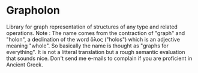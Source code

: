 # Grapholon
Library for graph representation of structures of any type and related operations.
Note : The name comes from the contraction of "graph" and "holon", a declination of the word ὅλος  ("holos") which is an adjective meaning "whole". So basically the name is thought as "graphs for everything". It is not a litteral translation but a rough semantic evaluation that sounds nice. Don't send me e-mails to complain if you are proficient in Ancient Greek.
